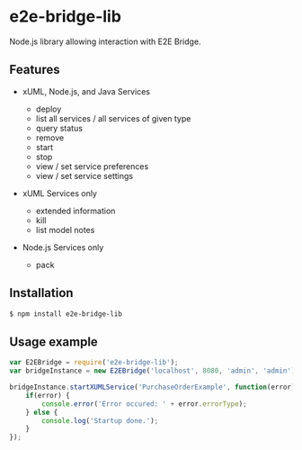 # e2e-bridge-lib

Node.js library allowing interaction with E2E Bridge.

## Features

* xUML, Node.js, and Java Services
    * deploy
    * list all services / all services of given type
    * query status
    * remove
    * start
    * stop
    * view / set service preferences
    * view / set service settings
    
* xUML Services only
    * extended information
    * kill
    * list model notes
* Node.js Services only
    * pack

## Installation
``` bash
$ npm install e2e-bridge-lib
```

## Usage example

``` javascript
var E2EBridge = require('e2e-bridge-lib');
var bridgeInstance = new E2EBridge('localhost', 8080, 'admin', 'admin');

bridgeInstance.startXUMLService('PurchaseOrderExample', function(error){
    if(error) {
        console.error('Error occured: ' + error.errorType);
    } else {
        console.log('Startup done.');
    }
});
```
